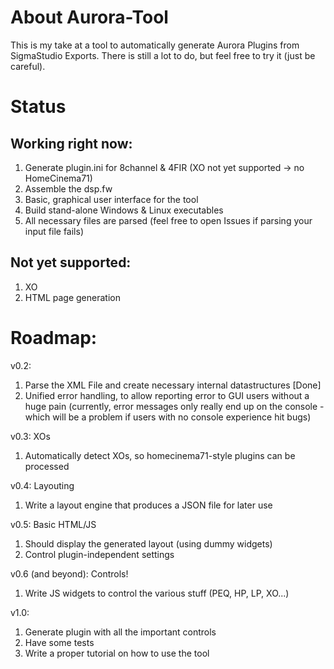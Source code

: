 # About Aurora-Tool

This is my take at a tool to automatically generate Aurora Plugins from SigmaStudio Exports.
There is still a lot to do, but feel free to try it (just be careful).

# Status

## Working right now:

1. Generate plugin.ini for 8channel & 4FIR (XO not yet supported -> no HomeCinema71)
1. Assemble the dsp.fw
1. Basic, graphical user interface for the tool
1. Build stand-alone Windows & Linux executables
1. All necessary files are parsed (feel free to open Issues if parsing your input file fails)

## Not yet supported:

1. XO
1. HTML page generation

# Roadmap:

v0.2:

1. Parse the XML File and create necessary internal datastructures [Done]
1. Unified error handling, to allow reporting error to GUI users without a huge pain (currently, error messages only really end up on the console - which will be a problem if users with no console experience hit bugs)

v0.3: XOs

1. Automatically detect XOs, so homecinema71-style plugins can be processed

v0.4: Layouting

1. Write a layout engine that produces a JSON file for later use

v0.5: Basic HTML/JS

1. Should display the generated layout (using dummy widgets)
1. Control plugin-independent settings

v0.6 (and beyond): Controls!

1. Write JS widgets to control the various stuff (PEQ, HP, LP, XO...)

v1.0:

1. Generate plugin with all the important controls
1. Have some tests
1. Write a proper tutorial on how to use the tool
